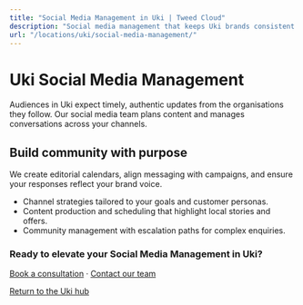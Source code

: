 ```yaml
---
title: "Social Media Management in Uki | Tweed Cloud"
description: "Social media management that keeps Uki brands consistent and engaging."
url: "/locations/uki/social-media-management/"
---
```


# Uki Social Media Management

Audiences in Uki expect timely, authentic updates from the organisations they follow. Our social media team plans content and manages conversations across your channels.

## Build community with purpose

We create editorial calendars, align messaging with campaigns, and ensure your responses reflect your brand voice.

- Channel strategies tailored to your goals and customer personas.
- Content production and scheduling that highlight local stories and offers.
- Community management with escalation paths for complex enquiries.

### Ready to elevate your Social Media Management in Uki?

[Book a consultation](/consultation/) · [Contact our team](/contact/)

[Return to the Uki hub](/locations/uki/)
